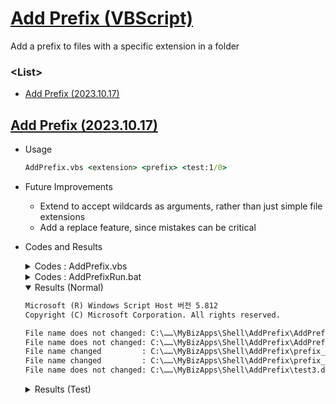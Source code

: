 # [Add Prefix (VBScript)](../../README.md#shell)

Add a prefix to files with a specific extension in a folder


### \<List>

- [Add Prefix (2023.10.17)](#add-prefix-20231017)


## [Add Prefix (2023.10.17)](#list)

- Usage
  ```bat
  AddPrefix.vbs <extension> <prefix> <test:1/0>
  ```
- Future Improvements
  - Extend to accept wildcards as arguments, rather than just simple file extensions
  - Add a replace feature, since mistakes can be critical
- Codes and Results
  <details>
    <summary>Codes : AddPrefix.vbs</summary>

  ```vbs
  ' Command-line argument check
  If WScript.Arguments.Count < 2 Then
      WScript.Echo "Usage: AddPrefix.vbs <extension> <prefix> <test:1/0>"
      WScript.Quit
  End If
  ```
  ```vbs
  ' Decalre variables
  Dim folderPath, extension, prefix, test
  ' Default folder path is the current folder (modifiable)
  folderPath = "./"
  extension = WScript.Arguments(0)
  prefix = WScript.Arguments(1)
  ' Check if the test mode is enabled (1) or disabled (0)
  If WScript.Arguments.Count >= 3 Then
      test = WScript.Arguments(2)
  Else
      test = 0
  End If

  ' Test mode
  If test = 1 Then
      WScript.Echo "extension: " & extension & vbCrLf & _
                  "prefix   : " & prefix & vbCrLf & _
                  "test     : " & test & vbCrLf
  End If
  ```
  ```vbs
  ' Function to check if a file path matches the specified extension
  Function MatchesExtension(input, extension)
      Dim fileExtension
      fileExtension = LCase(Right(input, Len(extension)))
      If fileExtension = extension Then
          MatchesExtension = True
      Else
          MatchesExtension = False
      End If
  End Function
  ```
  ```vbs
  ' Subroutine to add a prefix to file names with the specified extension
  Sub AddPrefixToFiles(folderPath, extension, prefix)
      Dim objFSO, objFolder, objFile
      Set objFSO = CreateObject("Scripting.FileSystemObject")
      Set objFolder = objFSO.GetFolder(folderPath)

      For Each objFile In objFolder.Files
          Dim fileName, fileExtension, newFileName
          fileName = objFSO.GetBaseName(objFile)
          fileExtension = LCase(objFSO.GetExtensionName(objFile.Path))

          If MatchesExtension(objFile.Path, extension) Then
              newFileName = prefix & fileName & "." & fileExtension
              objFile.Name = newFileName
              WScript.Echo "File name changed         : " & objFile.Path & " -> " & newFileName
          Else
              WScript.Echo "File name does not changed: " & objFile.Path
          End If

          ' Test mode output
          If test = 1 Then
              WScript.Echo "<Test>" & vbCrLf & _
                          "fileName        : " & fileName & vbCrLf & _
                          "fileExtension   : " & fileExtension & vbCrLf & _
                          "MatchesExtension: " & MatchesExtension(objFile.Path, extension) & vbCrLf & _
                          "newFileName     : " & newFileName & vbCrLf
          End If
      Next
  End Sub
  ```
  ```vbs
  ' Add a prefix to file names with the specified extension
  AddPrefixToFiles folderPath, extension, prefix
  ```
  </details>
  <details>
    <summary>Codes : AddPrefixRun.bat</summary>

  ```bat
  cscript AddPrefix.vbs txt prefix_
  ```
  </details>
  <details open="">
    <summary>Results (Normal)</summary>

  ```txt
  Microsoft (R) Windows Script Host 버전 5.812
  Copyright (C) Microsoft Corporation. All rights reserved.

  File name does not changed: C:\……\MyBizApps\Shell\AddPrefix\AddPrefix.vbs
  File name does not changed: C:\……\MyBizApps\Shell\AddPrefix\AddPrefixRun.bat
  File name changed         : C:\……\MyBizApps\Shell\AddPrefix\prefix_test1.txt -> prefix_test1.txt
  File name changed         : C:\……\MyBizApps\Shell\AddPrefix\prefix_test2.txt -> prefix_test2.txt
  File name does not changed: C:\……\MyBizApps\Shell\AddPrefix\test3.dat
  ```
  </details>

  <details>
    <summary>Results (Test)</summary>

  ```txt
  Microsoft (R) Windows Script Host 버전 5.812
  Copyright (C) Microsoft Corporation. All rights reserved.

  extension: txt
  prefix   : prefix_
  test     : 1

  File name does not changed: C:\……\MyBizApps\Shell\AddPrefix\AddPrefix.vbs
  <Test>
  fileName        : AddPrefix
  fileExtension   : vbs
  MatchesExtension: False
  newFileName     :

  ……

  File name changed         : C:\……\MyBizApps\Shell\AddPrefix\prefix_test1.txt -> prefix_test1.txt
  <Test>
  fileName        : test1
  fileExtension   : txt
  MatchesExtension: True
  newFileName     : prefix_test1.txt

  ……
  ```
  </details>
